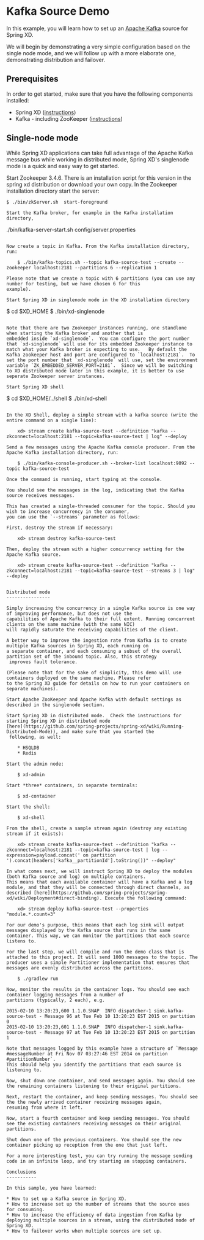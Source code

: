 Kafka Source Demo
=================

In this example, you will learn how to set up an [Apache Kafka](http://kafka.apache.org) source for Spring XD. 

We will begin by demonstrating a very simple configuration based on the single node mode, and we will follow up with a
more elaborate one, demonstrating distribution and failover.

Prerequisites
-------------

In order to get started, make sure that you have the following components installed:

* Spring XD ([instructions](https://github.com/spring-projects/spring-xd/wiki/Getting-Started))
* Kafka - including ZooKeeper ([instructions](http://kafka.apache.org/documentation.html#quickstart))


Single-node mode
----------------

While Spring XD applications can take full advantage of the Apache Kafka message bus while working in distributed mode,
 Spring XD's singlenode mode is a quick and easy way to get started.

Start Zookeeper 3.4.6.  There is an installation script for this version in the spring xd distribution or download your
own copy.  In the Zookeeper installation directory start the server:

```
$ ./bin/zkServer.sh  start-foreground

Start the Kafka broker, for example in the Kafka installation directory,

```
./bin/kafka-server-start.sh config/server.properties
```

Now create a topic in Kafka. From the Kafka installation directory, run:

	$ ./bin/kafka-topics.sh --topic kafka-source-test --create --zookeeper localhost:2181 --partitions 6 --replication 1
	
Please note that we create a topic with 6 partitions (you can use any number for testing, but we have chosen 6 for this
example).

Start Spring XD in singlenode mode in the XD installation directory

```
$ cd $XD_HOME
$ ./bin/xd-singlenode
```

Note that there are two Zookeeper instances running, one standlone when starting the Kafka broker and another that is
embedded inside `xd-singlenode`.  You can configure the port number that `xd-singlenode` will use for its embedded Zookeeper instance to match what your Kafka broker is expecting to use.   By default the Kafka zookeeper host and port are configured to `localhost:2181`.  To set the port number that `xd-singlenode` will use, set the environment variable `ZK_EMBEDDED_SERVER_PORT=2181`.  Since we will be switching to XD distributed mode later in this example, it is better to use seperate Zookeeper server instances.

Start Spring XD shell

```
$ cd $XD_HOME/../shell
$ ./bin/xd-shell
```

In the XD Shell, deploy a simple stream with a kafka source (write the entire command on a single line):

	xd> stream create kafka-source-test --definition "kafka	--zkconnect=localhost:2181 --topic=kafka-source-test | log" --deploy
	
Send a few messages using the Apache Kafka console producer. From the Apache Kafka installation directory, run:

	$ ./bin/kafka-console-producer.sh --broker-list localhost:9092 --topic kafka-source-test 

Once the command is running, start typing at the console.
	
You should see the messages in the log, indicating that the Kafka source receives messages. 

This has created a single-threaded consumer for the topic. Should you wish to increase concurrency in the consumer,
you can use the `--streams` parameter as follows:

First, destroy the stream if necessary:

	xd> stream destroy kafka-source-test 

Then, deploy the stream with a higher concurrency setting for the Apache Kafka source.

	xd> stream create kafka-source-test --definition "kafka --zkconnect=localhost:2181 --topic=kafka-source-test --streams 3 | log" --deploy


Distributed mode
----------------

Simply increasing the concurrency in a single Kafka source is one way of improving performance, but does not use the
capabilities of Apache Kafka to their full extent. Running concurrent clients on the same machine (with the same NIC)
will rapidly saturate the receiving capabilities of the client.

A better way to improve the ingestion rate from Kafka is to create multiple Kafka sources in Spring XD, each running on
a separate container, and each consuming a subset of the overall partition set of the inbound topic. Also, this strategy
 improves fault tolerance.

(Please note that for the sake of simplicity, this demo will use containers deployed on the same machine. Please refer
to the Spring XD guide for details on how to run your containers on separate machines).

Start Apache ZooKeeper and Apache Kafka with default settings as described in the singlenode section.

Start Spring XD in distributed mode.  Check the instructions for starting Spring XD in distributed mode
[here](https://github.com/spring-projects/spring-xd/wiki/Running-Distributed-Mode)), and make sure that you started the
 following, as well:

	* HSQLDB
	* Redis

Start the admin node:

	$ xd-admin 
	
Start *three* containers, in separate terminals:

	$ xd-container
	
Start the shell:

	$ xd-shell

From the shell, create a sample stream again (destroy any existing stream if it exists):

	xd> stream create kafka-source-test --definition "kafka --zkconnect=localhost:2181 --topic=kafka-source-test | log --expression=payload.concat(' on partition  ').concat(headers['kafka__partitionId'].toString())" --deploy"
	
In what comes next, we will instruct Spring XD to deploy the modules (both Kafka source and log) on multiple containers.
This means that each available container will have a Kafka and a log module, and that they will be connected through direct channels, as described [here](https://github.com/spring-projects/spring-xd/wiki/Deployment#direct-binding). Execute the following command:

	xd> stream deploy kafka-source-test --properties "module.*.count=3"

For our demo's purpose, this means that each log sink will output messages displayed by the Kafka source that runs in the same container. This way, we can monitor the partitions that each source listens to. 

For the last step, we will compile and run the demo class that is attached to this project. It will send 1000 messages to the topic. The producer uses a simple Partitioner implementation that ensures that messages are evenly distributed across the partitions.

	$ ./gradlew run
	
Now, monitor the results in the container logs. You should see each container logging messages from a number of
partitions (typically, 2 each), e.g.

2015-02-10 13:20:23,600 1.1.0.SNAP  INFO dispatcher-1 sink.kafka-source-test - Message 96 at Tue Feb 10 13:20:23 EST 2015 on partition 0
2015-02-10 13:20:23,601 1.1.0.SNAP  INFO dispatcher-1 sink.kafka-source-test - Message 97 at Tue Feb 10 13:20:23 EST 2015 on partition 1

Note that messages logged by this example have a structure of `Message #messageNumber at Fri Nov 07 03:27:46 EST 2014 on partition #partitionNumber`.
This should help you identify the partitions that each source is listening to.

Now, shut down one container, and send messages again. You should see the remaining containers listening to their original partitions.

Next, restart the container, and keep sending messages. You should see the the newly arrived container receiving messages again,
resuming from where it left.

Now, start a fourth container and keep sending messages. You should see the existing containers receiving messages on their original partitions.

Shut down one of the previous containers. You should see the new container picking up reception from the one that just left.

For a more interesting test, you can try running the message sending code in an infinite loop, and try starting an stopping containers. 

Conclusions
-----------

In this sample, you have learned:

* How to set up a Kafka source in Spring XD.
* How to increase set up the number of streams that the source uses for consuming.
* How to increase the efficiency of data ingestion from Kafka by deploying multiple sources in a stream, using the distributed mode of Spring XD.
* How to failover works when multiple sources are set up.











